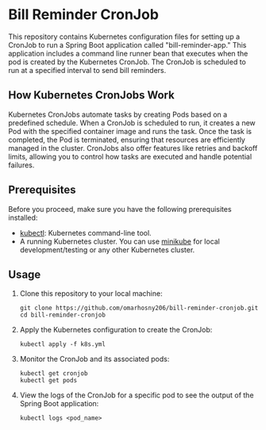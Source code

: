 # Bill Reminder CronJob

This repository contains Kubernetes configuration files for setting up a CronJob to run a Spring Boot application called "bill-reminder-app." This application includes a command line runner bean that executes when the pod is created by the Kubernetes CronJob. The CronJob is scheduled to run at a specified interval to send bill reminders.

## How Kubernetes CronJobs Work

Kubernetes CronJobs automate tasks by creating Pods based on a predefined schedule. When a CronJob is scheduled to run, it creates a new Pod with the specified container image and runs the task. Once the task is completed, the Pod is terminated, ensuring that resources are efficiently managed in the cluster. CronJobs also offer features like retries and backoff limits, allowing you to control how tasks are executed and handle potential failures.

## Prerequisites

Before you proceed, make sure you have the following prerequisites installed:

- [kubectl](https://kubernetes.io/docs/tasks/tools/install-kubectl/): Kubernetes command-line tool.
- A running Kubernetes cluster. You can use [minikube](https://minikube.sigs.k8s.io/docs/start/) for local development/testing or any other Kubernetes cluster.

## Usage

1. Clone this repository to your local machine:

   ```shell
   git clone https://github.com/omarhosny206/bill-reminder-cronjob.git
   cd bill-reminder-cronjob
   ```
2. Apply the Kubernetes configuration to create the CronJob:
   ```shell
   kubectl apply -f k8s.yml
   ```
3. Monitor the CronJob and its associated pods:
   ```shell
   kubectl get cronjob
   kubectl get pods
   ```
4. View the logs of the CronJob for a specific pod to see the output of the Spring Boot application:
   ```shell
   kubectl logs <pod_name>
   ```
